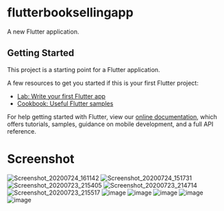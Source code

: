 # flutterbooksellingapp

A new Flutter application.

## Getting Started

This project is a starting point for a Flutter application.

A few resources to get you started if this is your first Flutter project:

- [Lab: Write your first Flutter app](https://flutter.dev/docs/get-started/codelab)
- [Cookbook: Useful Flutter samples](https://flutter.dev/docs/cookbook)

For help getting started with Flutter, view our
[online documentation](https://flutter.dev/docs), which offers tutorials,
samples, guidance on mobile development, and a full API reference.

# Screenshot
![Screenshot_20200724_161142](https://user-images.githubusercontent.com/45823921/88377679-cd9d9a80-cdc9-11ea-8590-3cd8f6e272d7.jpg)
![Screenshot_20200724_151731](https://user-images.githubusercontent.com/45823921/88373597-51538900-cdc2-11ea-80a7-f1c5ae432b25.jpg)
![Screenshot_20200723_215405](https://user-images.githubusercontent.com/45823921/88374190-857b7980-cdc3-11ea-9116-16d9a7451318.jpg)
![Screenshot_20200723_214714](https://user-images.githubusercontent.com/45823921/88374586-25390780-cdc4-11ea-9e6a-769e3d04b5d7.jpg)
![Screenshot_20200723_215517](https://user-images.githubusercontent.com/45823921/88374707-67fadf80-cdc4-11ea-87d2-31250228452f.jpg)
![image](https://user-images.githubusercontent.com/48172143/86570903-dce3b200-bf9a-11ea-83f4-c94f4e0ceef4.png)
![image](https://user-images.githubusercontent.com/48172143/86571016-fdac0780-bf9a-11ea-977c-0afe5085890c.png)
![image](https://user-images.githubusercontent.com/48172143/86570979-f553cc80-bf9a-11ea-8a8b-59d6fb1af606.png)
![image](https://user-images.githubusercontent.com/48172143/86571086-1a483f80-bf9b-11ea-98a2-ac85d8f80193.png)
![image](https://user-images.githubusercontent.com/48172143/86573957-4bc30a00-bf9f-11ea-8a97-b5db39add588.png)
